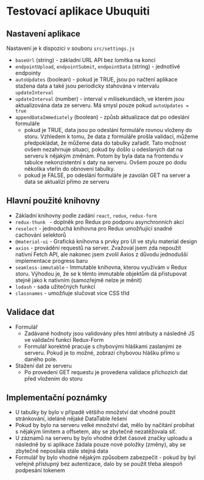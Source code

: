 # Testovací aplikace Ubuquiti

## Nastavení aplikace
Nastavení je k dispozici v souboru `src/settings.js`
* `baseUrl` (string) - základní URL API bez lomítka na konci
* `endpointUpload`, `endpointSubmit`, `endpointData` (string) - jednotlivé endpointy
* `autoUpdates` (boolean) - pokud je TRUE, jsou po načtení aplikace stažena data a také jsou periodicky stahována v intervalu `updateInterval`
* `updateInterval` (number) - interval v milisekundách, ve kterém jsou aktualizována data ze serveru. Má smysl pouze pokud `autoUpdates = true`
* `appendDataImmediately` (boolean) - způsb aktualizace dat po odeslání formuláře
    * pokud je TRUE, data jsou po odeslání formuláře rovnou vloženy do storu. Vzhledem k tomu, že data z formuláře prošla validací, můžeme předpokládat, že můžeme data do tabulky zařadit. Tato možnost ovšem nezahrnuje situaci, pokud by došlo u odeslaných dat na serveru k nějakým změnám. Potom by byla data na frontendu v tabulce nekonzistentní s daty na serveru. Ovšem pouze po dodu několika vteřin do obnovení tabulky.
    * pokud je FALSE, po odeslání formuláře je zavolán GET na server a data se aktualizí přímo ze serveru

## Hlavní použité knihovny
* Základní knihovny podle zadání `react`, `redux`, `redux-form`
* `redux-thunk ` - doplněk pro Redux pro podporu asynchronních akcí
* `reselect` - jednoduchá knihovna pro Redux umožňující snadné cachování selektorů
* `@material-ui` - Grafická knihovna s prvky pro UI ve stylu material design
* `axios` - provádění requestů na server. Zvažoval jsem zda nepoužít nativní Fetch API, ale nakonec jsem zvolil Axios z důvodu jednodušší implementace progress baru
* `seamless-immutable` - Immutable knihovna, kterou využívám v Redux storu. Výhodou je, že se k těmto immutable objektům dá přistupovat stejně jako k nativním (samozřejmě nelze je měnit)
* `lodash` - sada užitečných funkcí
* `classnames` - umožňuje slučovat více CSS tříd

## Validace dat
* Formulář
    * Zadávané hodnoty jsou validovány přes html atributy a následně JS ve validační funkci Redux-Form
    * Formulář korektně pracuje s chybovými hláškami zaslanými ze serveru. Pokud je to možné, zobrazí chybovou hlášku přímo u daného pole.
* Stažení dat ze serveru
    * Po provedení GET requestu je provedena validace příchozích dat před vložením do storu

## Implementační poznámky
* U tabulky by bylo v případě většího množství dat vhodné použít stránkování, ideláně nějaké DataTable řešení
* Pokud by bylo na serveru velké množství dat, mělo by načítání probíhat s nějakým limitem a offsetem, aby se zbytečně nezatěžovala síť.
* U záznamů na serveru by bylo vhodné držet časové značky uploadu a následně by si aplikace žádala pouze nové položky (změny), aby se zbytečně neposílala stále stejná data
* Formulář by bylo vhodné nějakým způsobem zabezpečit - pokud by byl veřejně přístupný bez autentizace, dalo by se použít třeba alespoň podpesání tokenem